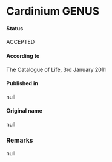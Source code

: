 Cardinium GENUS
=======

#### Status
ACCEPTED

#### According to
The Catalogue of Life, 3rd January 2011

#### Published in
null

#### Original name
null

### Remarks
null